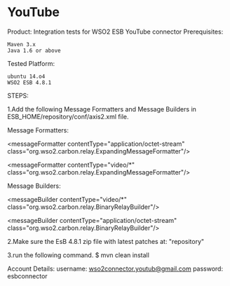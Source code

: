 YouTube
=======
Product: Integration tests for WSO2 ESB YouTube connector Prerequisites:

    Maven 3.x
    Java 1.6 or above

Tested Platform:

    ubuntu 14.o4
    WSO2 ESB 4.8.1
    
STEPS:

1.Add the following Message Formatters  and Message Builders  in ESB_HOME/repository/conf/axis2.xml file.

Message Formatters:

\<messageFormatter contentType="application/octet-stream"
    class="org.wso2.carbon.relay.ExpandingMessageFormatter"/\>
    
\<messageFormatter contentType="video/*"
    class="org.wso2.carbon.relay.ExpandingMessageFormatter"/\>

Message Builders:

\<messageBuilder contentType="video/*"
    class="org.wso2.carbon.relay.BinaryRelayBuilder"/\>
    
\<messageBuilder contentType="application/octet-stream"
    class="org.wso2.carbon.relay.BinaryRelayBuilder"/\>

2.Make sure the EsB 4.8.1 zip file with latest patches at: "repository"

3.run the following command. $ mvn clean install

Account Details: username:
    wso2connector.youtub@gmail.com
    password: esbconnector


